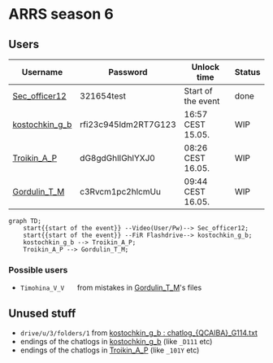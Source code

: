 # ARRS season 6

## Users
| Username | Password | Unlock time | Status |
|----------|----------|-------------|--------|
| [Sec_officer12](./Users/Sec_officer12.md) | 321654test | Start of the event | done |
| [kostochkin_g_b](./Users/kostochkin_g_b.md) | rfi23c945ldm2RT7G123 | 16:57 CEST 15.05. | WIP |
| [Troikin_A_P](./Users/Troikin_A_P.md) | dG8gdGhlIGhlYXJ0 | 08:26 CEST 16.05. | WIP |
| [Gordulin_T_M](./Users/Gordulin_T_M.md) | c3Rvcm1pc2hlcmUu | 09:44 CEST 16.05. | WIP |

```mermaid
graph TD;
    start{{start of the event}} --Video(User/Pw)--> Sec_officer12;
    start{{start of the event}} --FiR Flashdrive--> kostochkin_g_b;
    kostochkin_g_b --> Troikin_A_P;
    Troikin_A_P --> Gordulin_T_M;
```

### Possible users

- `Timohina_V_V   ` from mistakes in [Gordulin_T_M](./Users/Gordulin_T_M.md)'s files  

## Unused stuff
- `drive/u/3/folders/1` from [kostochkin_g_b : chatlog_{QCAIBA}_G114.txt](Users/kostochkin_g_b.md#chatlog_qcaiba_g114txt)
- endings of the chatlogs in [kostochkin_g_b](./Users/kostochkin_g_b.md) (like `_D111` etc)
- endings of the chatlogs in [Troikin_A_P](./Users/Troikin_A_P.md) (like `_101Y` etc)
